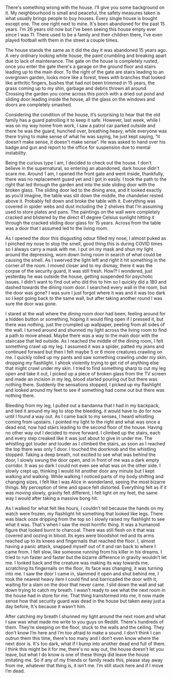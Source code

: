 There's something wrong with the house. I’ll give you some background on it. My neighbourhood is small and peaceful, the safety measures taken is what usually brings people to buy houses. Every single house is bought except one. The one right next to mine. It's been abandoned for the past 15 years. I’m 26 years old now but I’ve been seeing this house empty ever since I was 11. There used to be a family and their children there, I’ve even played football with them in the street a couple times.

The house stands the same as it did the day it was abandoned 15 years ago. A very ordinary looking white house, the paint crumbling and breaking apart due to lack of maintenance. The gate on the house is completely rusted, once you enter the gate there's a garage on the ground floor and stairs leading up to the main door. To the right of the gate are stairs leading to an overgrown garden, looks more like a forest, trees with branches that looked like arthritic fingers, bushes that had not been trimmed in 15 years, the grass coming up to my shin, garbage and debris thrown all around. Crossing the garden you come across this porch with a dried out pond and sliding door leading inside the house, all the glass on the windows and doors are completely smashed.

Considering the condition of the house, it’s surprising to hear that the old family has a guard patrolling it to keep it safe. However, last week, while I was on my way home from work, I saw a patrol car parked outside and there he was the guard, hunched over, breathing heavy, while everyone was there trying to make sense of what he was saying, he just kept saying, “it doesn’t make sense, it doesn't make sense”. He was asked to hand over his badge and gun and report to the office for suspension due to mental instability.

Being the curious type I am, I decided to check out the house. I don't believe in the supernatural, so entering an abandoned, dark house didn't scare me. Around 1 am, I opened the front gate and went inside, thankfully, there was no replacement guard yet and I got in easily. I took the path to the right that led through the garden and into the side sliding door with the broken glass. The sliding door led to the dining area, and it looked exactly as you’d imagine, the table was slit down the middle, the chandelier rested above it. Probably fell down and broke the table with it. Everything was covered in spider webs and dust including the 2 shelves that I’m assuming used to store plates and pans. The paintings on the wall were completely cracked and blistered by the direct 41 degree Celsius sunlight hitting it through the cracked sliding door glass for 15 years. Across from the table was a door that I assumed led to the living room.

As I opened the door this disgusting odour filled my nose, I almost puked as I pinched my nose to stop the smell, good thing this is during COVID times so I always carry a mask with me. I put on my mask and shun my light around the depressing, worn down living room in search of what could be causing the smell. As I swerved the light left and right it hit something in the corner of the room. I moved closer and to my dismay, there it was the corpse of the security guard, It was still fresh. How?! I wondered, just yesterday he was outside the house, getting suspended for psychotic issues. I didn’t want to find out who did this to him so I quickly did a 180 and dashed towards the dining room door. I searched every wall in the room, but the door was gone? I was sure I just forgot where it was and it was too dark so I kept going back to the same wall, but after taking another round I was sure the door was gone.

I stared at the wall where the dining room door had been, feeling around for a hidden button or something, hoping it would fling open if I pressed it, but there was nothing, just the crumpled up wallpaper, peeling from all sides of the wall. I turned around and shunned my light across the living room to find a path to move ahead. Maybe there was a way to the main door with the staircase that led outside.  As I reached the middle of the dining room, I felt something crawl up my leg. I assumed it was a spider, patted my jeans and continued forward but then I felt maybe 5 or 6 more creatures crawling on me. I quickly rolled up my pants and saw something crawling under my skin, dropping my flashlight. I shook violently trying to get rid of anything else that might crawl under my skin. I tried to find something sharp to cut my leg open and take it out, I picked up a piece of broken glass from the TV screen and made an incision in my leg, blood started pouring out but there was nothing there. Suddenly the sensations stopped, I picked up my flashlight and looked around my feet to see if something had come out but there was nothing there.

Bleeding from my leg, I pulled out a bandanna that I had in my backpack, and tied it around my leg to stop the bleeding, it would have to do for now until I found a way out. As I came back to my senses, I heard whistling coming from upstairs. I pointed my light to the right and what was once a dead end, now had stairs leading to the second floor of the house. Having no other way out I decided to move forward. I climbed up the stairs, each and every step creaked like it was just about to give in under me. The whistling got louder and louder as I climbed the stairs, as soon as I reached the top there was only 1 door. I touched the doorknob and the whistling stopped. Taking a deep breath, not excited to see what was behind the door, I slowly swung the door open, and in front of me was a dark empty corridor. It was so dark I could not even see what was on the other side. I slowly crept up, thinking I would hit another door any minute but I kept walking and walking. While walking I noticed parts of my body shifting and changing sizes, I felt like I was Alice in wonderland, seeing the most bizarre things. My perception of time and space felt distorted. Everything felt as if it was moving slowly, gravity felt different, I felt light on my feet, the same way I would after taking a massive bong hit. 

As I walked for what felt like hours, I couldn’t tell because the hands on my watch were frozen, my flashlight hit something that looked like legs. There was black ooze dripping from the top so I slowly raised my flashlight to see what it was. That's when I saw the most horrific thing. It was a humanoid figure that looked burnt to charcoal. There was still flesh on it that was covered and oozing in blood. Its eyes were bloodshot red and its arms reached up to its knees and fingernails that reached the floor. I, almost having a panic attack, snapped myself out of it and ran back to where I came from. I felt slow, like someone running from his killer in his dreams. I tried to run faster and faster but the bizarre difference in gravity wouldn’t let me. I looked back and the creature was making its way towards me, scratching its fingernails on the floor, its face was changing, it was turning into me. I saw the door I came in, slammed it open and shut behind me, I took the nearest heavy item I could find and barricaded the door with it, waiting for a slam on the door that never came. I slid down the wall and sat down trying to catch my breath. I wasn’t ready to see what the next room in the house had in store for me. That thing transformed into me, it now made sense how that security guard was dead in the house but taken away just a day before, It's because it wasn't him.

After catching my breath I shunned my light around the next room and what I saw was what made me write to you guys on Reddit. There's hundreds of them. They’re sleeping on the floor, stuck to the walls and the ceiling. They don't know I’m here and I’m too afraid to make a sound. I don’t think I can outrun them this time, there's too many and I don’t even know where the next door is. It's too dark, what if I bump into another dead end full of them. I think this might be it for me, there's no way out, the house doesn't let you leave, but what I do know is one of these things did leave the house imitating me. So if any of my friends or family reads this, please stay away from me, whatever that thing is, it isn’t me. I’m still stuck here and if I move I’m dead.